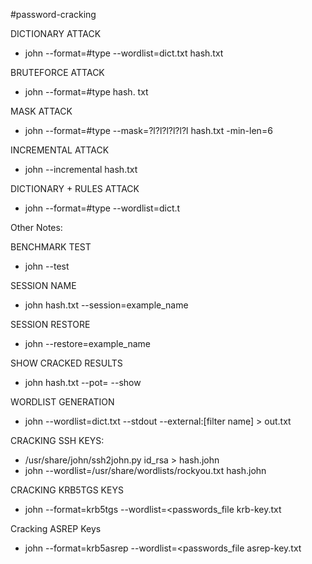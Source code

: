 #password-cracking 

DICTIONARY ATTACK
- john --format=#type --wordlist=dict.txt hash.txt

BRUTEFORCE ATTACK
- john --format=#type hash. txt

MASK ATTACK
- john --format=#type --mask=?l?l?l?l?l?l hash.txt -min-len=6

INCREMENTAL ATTACK
- john --incremental hash.txt

DICTIONARY + RULES ATTACK
- john --format=#type --wordlist=dict.t


Other Notes:

BENCHMARK TEST
- john --test

SESSION NAME
- john hash.txt --session=example_name

SESSION RESTORE
- john --restore=example_name

SHOW CRACKED RESULTS
- john hash.txt --pot=<john potfile> --show

WORDLIST GENERATION
- john --wordlist=dict.txt --stdout --external:[filter name] > out.txt

CRACKING SSH KEYS:

- /usr/share/john/ssh2john.py id_rsa > hash.john
- john --wordlist=/usr/share/wordlists/rockyou.txt hash.john

CRACKING KRB5TGS KEYS

- john --format=krb5tgs --wordlist=<passwords_file krb-key.txt

Cracking ASREP Keys

- john --format=krb5asrep --wordlist=<passwords_file asrep-key.txt


